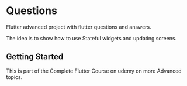 # Questions

Flutter advanced project with flutter questions and answers.

The idea is to show how to use Stateful widgets and updating screens.

## Getting Started

This is part of the Complete Flutter Course on udemy on more Advanced topics.

